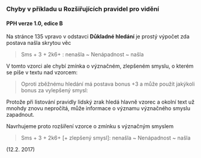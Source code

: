 ### Chyby v příkladu u Rozšiřujících pravidel pro vidění

#### PPH verze 1.0, edice B

Na stránce 135 vpravo v odstavci **Důkladné hledání** je prostý výpočet zda postava našla skrytou věc
> Sms + 3 + 2k6+ : nenašla ~ Nenápadnost ~ našla

V tomto vzorci ale chybí zmínka o význačném, zlepšeném smyslu, o kterém se píše v textu nad vzorcem:
 > Oproti zběžnému hledání má postava bonus +3 a může použít jakýkoli bonus za vylepšený smysl:
 
Protože při listování pravidly lidský zrak hledá hlavně vzorec a okolní text už mnohdy znovu nepročítá,
může informace o významu význačného smyslu zapadnout.

Navrhujeme proto rozšíření vzorce o zmínku s význačným smyslem
> Sms + 3 + 2k6+ [+ zlepšený smysl]: nenašla ~ Nenápadnost ~ našla

(12.2. 2017)